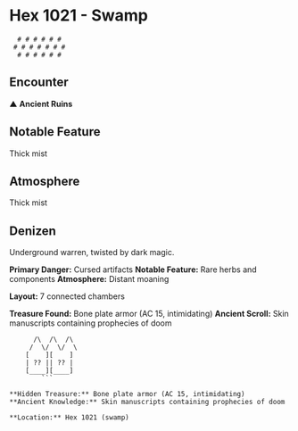 # Hex 1021 - Swamp
```
  # # # # # #
 # # # # # # #
  # # # # # #
```

## Encounter

▲ **Ancient Ruins**

## Notable Feature

Thick mist

## Atmosphere

Thick mist

## Denizen

Underground warren, twisted by dark magic.

**Primary Danger:** Cursed artifacts
**Notable Feature:** Rare herbs and components
**Atmosphere:** Distant moaning

**Layout:** 7 connected chambers

**Treasure Found:** Bone plate armor (AC 15, intimidating)
**Ancient Scroll:** Skin manuscripts containing prophecies of doom


```
      /\  /\  /\
     /  \/  \/  \
    [    ][    ]
    | ?? || ?? |
    [____][____]
        ```

**Hidden Treasure:** Bone plate armor (AC 15, intimidating)
**Ancient Knowledge:** Skin manuscripts containing prophecies of doom

**Location:** Hex 1021 (swamp)
